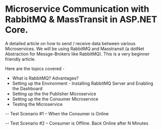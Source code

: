 # Microservice Communication with RabbitMQ & MassTransit in ASP.NET Core.

A detailed article on how to send / receive data between various Microservices. We will be using RabbitMQ and Masstransit (a dotNet Abstraction for Messge-Brokers like RabbitMQ). This is a very beginner friendly article.

Here are the topics covered -

- What is RabbitMQ? Advantages?
- Setting up the Environment - Installing RabbitMQ Server and Enabling the Dashboard
- Setting up the the Publisher Microservice
- Setting up the the Consumer Microservice
- Testing the Microservice

-- Test Scenario #1 – When the Consumer is Online

-- Test Scenario #2 – Consumer is Offline. Back Online after N Minutes

